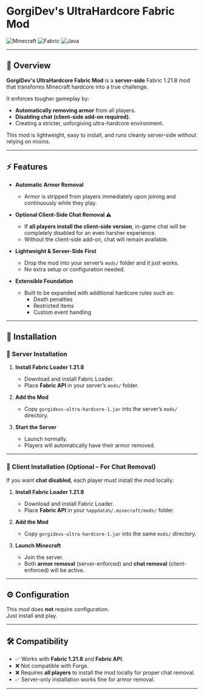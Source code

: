 # GorgiDev's UltraHardcore Fabric Mod

![Minecraft](https://img.shields.io/badge/Minecraft-1.21.8-blue)  ![Fabric](https://img.shields.io/badge/Fabric-API-blue)  ![Java](https://img.shields.io/badge/Java-21-yellow)

---

## 📖 Overview

**GorgiDev's UltraHardcore Fabric Mod** is a **server-side** Fabric 1.21.8 mod that transforms Minecraft hardcore into a true challenge.  

It enforces tougher gameplay by:  
- **Automatically removing armor** from all players.  
- **Disabling chat (client-side add-on required).**  
- Creating a stricter, unforgiving ultra-hardcore environment.  

This mod is lightweight, easy to install, and runs cleanly server-side without relying on mixins.  

---

## ⚡ Features

- **Automatic Armor Removal**  
  - Armor is stripped from players immediately upon joining and continuously while they play.  

- **Optional Client-Side Chat Removal ⚠️**  
  - If **all players install the client-side version**, in-game chat will be completely disabled for an even harsher experience.  
  - Without the client-side add-on, chat will remain available.  

- **Lightweight & Server-Side First**  
  - Drop the mod into your server’s `mods/` folder and it just works.  
  - No extra setup or configuration needed.  

- **Extensible Foundation**  
  - Built to be expanded with additional hardcore rules such as:  
    - Death penalties  
    - Restricted items  
    - Custom event handling  

---

## 🚀 Installation

### 🔹 Server Installation
1. **Install Fabric Loader 1.21.8**  
   - Download and install Fabric Loader.  
   - Place **Fabric API** in your server’s `mods/` folder.  

2. **Add the Mod**  
   - Copy `gorgidevs-ultra-hardcore-1.jar` into the server’s `mods/` directory.  

3. **Start the Server**  
   - Launch normally.  
   - Players will automatically have their armor removed.  

---

### 🔹 Client Installation (Optional – For Chat Removal)
If you want **chat disabled**, each player must install the mod locally:

1. **Install Fabric Loader 1.21.8**  
   - Download and install Fabric Loader.  
   - Place **Fabric API** in your `%appdata%/.minecraft/mods/` folder.  

2. **Add the Mod**  
   - Copy `gorgidevs-ultra-hardcore-1.jar` into the same `mods/` directory.  

3. **Launch Minecraft**  
   - Join the server.  
   - Both **armor removal** (server-enforced) and **chat removal** (client-enforced) will be active.  

---

## ⚙️ Configuration

This mod does **not** require configuration.  
Just install and play.  

---

## 🛠 Compatibility

- ✅ Works with **Fabric 1.21.8** and **Fabric API**.  
- ❌ Not compatible with Forge.  
- ❌ Requires **all players** to install the mod locally for proper chat removal.  
- ✅ Server-only installation works fine for armor removal.  

---

